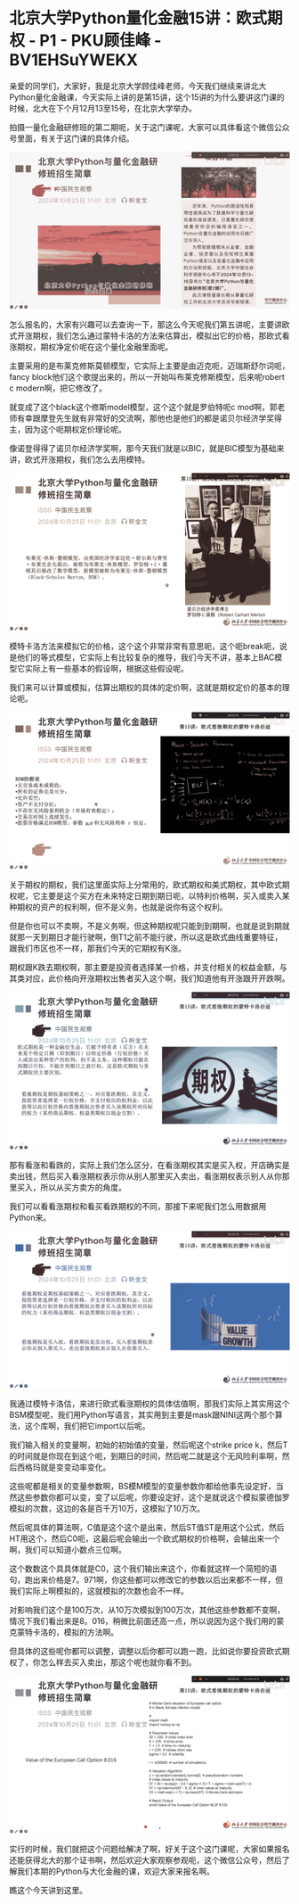 # 北京大学Python量化金融15讲：欧式期权 - P1 - PKU顾佳峰 - BV1EHSuYWEKX

亲爱的同学们，大家好，我是北京大学顾佳峰老师，今天我们继续来讲北大Python量化金融课，今天实际上讲的是第15讲，这个15讲的为什么要讲这门课的时候，北大在下个月12月13至15号，在北京大学举办。

拍摄一量化金融研修班的第二期呃，关于这门课呢，大家可以具体看这个微信公众号里面，有关于这门课的具体介绍。



![](img/4b9d30c735acfe5db505162da2460e18_1.png)

怎么报名的，大家有兴趣可以去查询一下，那这么今天呢我们第五讲呢，主要讲欧式开涨期权，我们怎么通过蒙特卡洛的方法来估算出，模拟出它的价格，那欧式看涨期权，期权净定价呢在这个量化金融里面呢。

主要采用的是布莱克修斯莫顿模型，它实际上主要是由迈克呃，迈瑞斯舒尔词呃，fancy block他们这个歌提出来的，所以一开始叫布莱克修斯模型，后来呢robert c modern啊，把它修改了。

就变成了这个black这个修斯model模型，这个这个就是罗伯特呃c mod啊，郭老师有幸跟摩登先生就有非常好的交流啊，那他也是他们的都是诺贝尔经济学奖得主，因为这个呃期权定价理论呢。

像诺登得得了诺贝尔经济学奖啊，那今天我们就是以BIC，就是BIC模型为基础来讲，欧式开涨期权，我们怎么去用模特。



![](img/4b9d30c735acfe5db505162da2460e18_3.png)

模特卡洛方法来模拟它的价格，这个这个非常非常有意思呃，这个呃break呃，说是他们的等式模型，它实际上有比较复杂的推导，我们今天不讲，基本上BAC模型它实际上有一些基本的假设啊，根据这些假设呢。

我们来可以计算或模拟，估算出期权的具体的定价啊，这就是期权定价的基本的理论呃。

![](img/4b9d30c735acfe5db505162da2460e18_5.png)

关于期权的期权，我们这里面实际上分常用的，欧式期权和美式期权，其中欧式期权呢，它主要是这个买方在未来特定日期到期日呃，以特利价格啊，买入或卖入某种期权的资产的权利啊，但不是义务，也就是说你有这个权利。

但是你也可以不卖啊，不是义务啊，但这种期权呢只能到到期啊，也就是说到期就就那一天到期日才能行驶啊，倒T1之前不能行驶，所以这是欧式曲线重要特征，跟我们市区也不一样，那我们今天的它期权有K涨。

期权跟K跌去期权啊，那主要是投资者选择某一价格，并支付相关的权益金额，与其类对应，此价格向开涨期权出售者买入这个啊，我们知道他有开涨跟开开跌啊。



![](img/4b9d30c735acfe5db505162da2460e18_7.png)

那有看涨和看跌的，实际上我们怎么区分，在看涨期权其实是买入权，开店确实是卖出钱，然后买入看涨期权表示你从别人那里买入卖出，看涨期权表示别人从你那里买入，所以从买方卖方的角度。

我们可以看看涨期权和看买看跌期权的不同，那接下来呢我们怎么用数据用Python来。

![](img/4b9d30c735acfe5db505162da2460e18_9.png)

我通过模特卡洛估，来进行欧式看涨期权的具体估值啊，那我们实际上其实用这个BSM模型呢，我们用Python写语言，其实用到主要是mask跟NINI这两个那个算法，这个库啊，我们把它import以后呢。

我们输入相关的变量啊，初始的初始值的变量，然后呢这个strike price k，然后T的时间就是你现在到这个呃，到期日的时间，然后呢二就是这个无风险利率啊，然后西格玛就是变变动率变化。

这些呢都是相关的变量参数啊，BS模M模型的变量参数你都给他事先设定好，当然这些参数你都可以变，变了以后呢，你要设定好，这个是就说这个模拟蒙德伽罗模拟的次数，这边的各是百千万10万，这模拟了10万次。

然后呢具体的算法啊，C值是这个这个是出来，然后ST值ST是用这个公式，然后HT用这个，然后C0呃，这最后呢会输出一个欧式期权的价格啊，会输出来一个啊，我们可以知道小数点三位啊。

这个数数这个具具体就是C0，这个我们输出来这个，你看就这样一个简短的语句，跑出来价格是7。971啊，你这些都可以修改它的参数以后出来都不一样，但我们实际上啊模拟的，这就模拟的次数也会不一样。

对影响我们这个是100万次，从10万次模拟到100万次，其他这些参数都不变啊，情况下我们看出来是8。016，稍微比前面还高一点，所以说因为这个我们用的蒙克蒙特卡洛的，模拟的方法啊。

但具体的这些呢你都可以调整，调整以后你都可以跑一跑，比如说你要投资欧式期权了，你怎么样去买入卖出，那这个呢也就你看不到。



![](img/4b9d30c735acfe5db505162da2460e18_11.png)

实行的时候，我们就把这个问题给解决了啊，好关于这个这门课呢，大家如果报名还能获得北大的那个证书啊，然后欢迎大家观察参观呃，这个微信公众号，然后了解我们本期的Python与大化金融的课，欢迎大家来报名啊。

瞧这个今天讲到这里。
